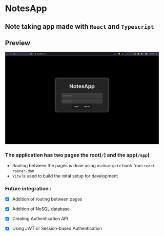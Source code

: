 # NotesApp

## Note taking app made with `React` and `Typescript`

## Preview
![NotesApp](NotesApp.png "NotesApp")

### The application has two pages the root(`/`) and the app(`/app`)
* Routing between the pages is done using `useNavigate` hook from `react-router-dom`
* `Vite` is used to build the inital setup for development

### Future integration :
- [x] Addition of routing between pages
- [x] Addition of NoSQL database 
- [x] Creating Authentication API
- [x] Using JWT or Session-based Authentication

